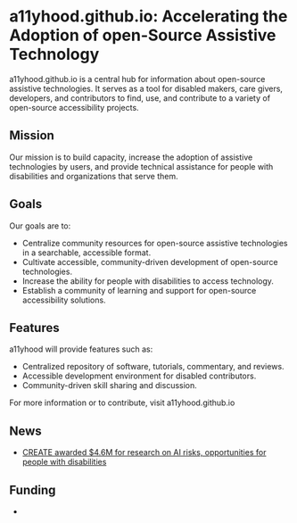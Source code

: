 # a11yhood.github.io: Accelerating the Adoption of open-Source Assistive Technology 

a11yhood.github.io is a central hub for information about open-source assistive technologies. It serves as a tool for disabled makers, care givers, developers, and contributors to find, use, and contribute to a variety of open-source accessibility projects. 

## Mission
Our mission is to build capacity, increase the adoption of assistive technologies by users, and provide technical assistance for people with disabilities and organizations that serve them. 

## Goals
Our goals are to:
- Centralize community resources for open-source assistive technologies in a searchable, accessible format.
- Cultivate accessible, community-driven development of open-source technologies. 
- Increase the ability for people with disabilities to access technology.
- Establish a community of learning and support for open-source accessibility solutions.

## Features 
a11yhood will provide features such as:
- Centralized repository of software, tutorials, commentary, and reviews.
- Accessible development environment for disabled contributors.
- Community-driven skill sharing and discussion.


For more information or to contribute, visit a11yhood.github.io

## News

* [CREATE awarded $4.6M for research on AI risks, opportunities for people with disabilities](https://create.uw.edu/create-rerc-grant-2024-ai-research/)

## Funding

* 
